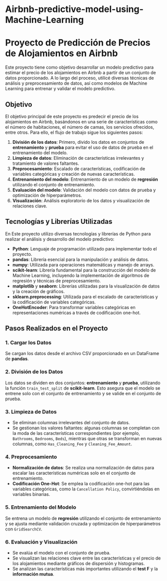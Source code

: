 # Airbnb-predictive-model-using-Machine-Learning

# Proyecto de Predicción de Precios de Alojamientos en Airbnb

Este proyecto tiene como objetivo desarrollar un modelo predictivo para estimar el precio de los alojamientos en Airbnb a partir de un conjunto de datos proporcionado. A lo largo del proceso, utilicé diversas técnicas de análisis y preprocesamiento de datos, así como modelos de Machine Learning para entrenar y validar el modelo predictivo.

## Objetivo

El objetivo principal de este proyecto es predecir el precio de los alojamientos en Airbnb, basándonos en una serie de características como el número de habitaciones, el número de camas, los servicios ofrecidos, entre otros. Para ello, el flujo de trabajo sigue los siguientes pasos:

1. **División de los datos**: Primero, divido los datos en conjuntos de **entrenamiento** y **prueba** para evitar el uso de datos de prueba en el entrenamiento del modelo.
2. **Limpieza de datos**: Eliminación de características irrelevantes y tratamiento de valores faltantes.
3. **Preprocesamiento**: Escalado de características, codificación de variables categóricas y creación de nuevas características.
4. **Entrenamiento del modelo**: Entrenamiento de un modelo de **regresión** utilizando el conjunto de entrenamiento.
5. **Evaluación del modelo**: Validación del modelo con datos de prueba y optimización de hiperparámetros.
6. **Visualización**: Análisis exploratorio de los datos y visualización de relaciones clave.

## Tecnologías y Librerías Utilizadas

En Este proyecto utilizo diversas tecnologías y librerías de Python para realizar el análisis y desarrollo del modelo predictivo:

- **Python**: Lenguaje de programación utilizado para implementar todo el proyecto.
- **pandas**: Librería esencial para la manipulación y análisis de datos.
- **numpy**: Utilizada para operaciones matemáticas y manejo de arrays.
- **scikit-learn**: Librería fundamental para la construcción del modelo de Machine Learning, incluyendo la implementación de algoritmos de regresión y técnicas de preprocesamiento.
- **matplotlib** y **seaborn**: Librerías utilizadas para la visualización de datos y la creación de gráficos.
- **sklearn.preprocessing**: Utilizada para el escalado de características y la codificación de variables categóricas.
- **OneHotEncoder**: Para transformar variables categóricas en representaciones numéricas a través de codificación one-hot.

## Pasos Realizados en el Proyecto

### 1. Cargar los Datos

Se cargan los datos desde el archivo CSV proporcionado en un DataFrame de **pandas**.

### 2. División de los Datos

Los datos se dividen en dos conjuntos: **entrenamiento** y **prueba**, utilizando la función `train_test_split` de **scikit-learn**. Esto asegura que el modelo se entrene solo con el conjunto de entrenamiento y se valide en el conjunto de prueba.

### 3. Limpieza de Datos

- Se eliminan columnas irrelevantes del conjunto de datos.
- Se gestionan los valores faltantes: algunas columnas se completan con la moda de las características correspondientes (por ejemplo, `Bathrooms`, `Bedrooms`, `Beds`), mientras que otras se transforman en nuevas columnas, como `Has_Cleaning_Fee` y `Cleaning_Fee_Amount`.

### 4. Preprocesamiento

- **Normalización de datos**: Se realiza una normalización de datos para escalar las características numéricas solo en el conjunto de entrenamiento.
- **Codificación One-Hot**: Se emplea la codificación one-hot para las variables categóricas, como la `Cancellation Policy`, convirtiéndolas en variables binarias.

### 5. Entrenamiento del Modelo

Se entrena un modelo de **regresión** utilizando el conjunto de entrenamiento y se ajusta mediante validación cruzada y optimización de hiperparámetros con `GridSearchCV`.

### 6. Evaluación y Visualización

- Se evalúa el modelo con el conjunto de prueba.
- Se visualizan las relaciones clave entre las características y el precio de los alojamientos mediante gráficos de dispersión y histogramas.
- Se analizan las características más importantes utilizando el **test F** y la **información mutua**.
